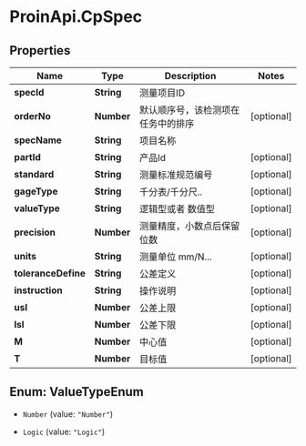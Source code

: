 # ProinApi.CpSpec

## Properties
Name | Type | Description | Notes
------------ | ------------- | ------------- | -------------
**specId** | **String** | 测量项目ID | 
**orderNo** | **Number** | 默认顺序号，该检测项在任务中的排序 | [optional] 
**specName** | **String** | 项目名称 | 
**partId** | **String** | 产品Id | [optional] 
**standard** | **String** | 测量标准规范编号 | [optional] 
**gageType** | **String** | 千分表/千分尺.. | [optional] 
**valueType** | **String** | 逻辑型或者 数值型 | [optional] 
**precision** | **Number** | 测量精度，小数点后保留位数 | [optional] 
**units** | **String** | 测量单位 mm/N... | [optional] 
**toleranceDefine** | **String** | 公差定义 | [optional] 
**instruction** | **String** | 操作说明 | [optional] 
**usl** | **Number** | 公差上限 | [optional] 
**lsl** | **Number** | 公差下限 | [optional] 
**M** | **Number** | 中心值 | [optional] 
**T** | **Number** | 目标值 | [optional] 


<a name="ValueTypeEnum"></a>
## Enum: ValueTypeEnum


* `Number` (value: `"Number"`)

* `Logic` (value: `"Logic"`)




